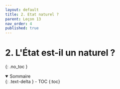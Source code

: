 ```yaml
---
layout: default
title: 2. Etat naturel ?
parent: Leçon 13
nav_order: 4
published: true
---
```


# 2. L'État est-il un naturel ?
{: .no_toc }

<details open markdown="block">
  <summary>
    Sommaire
  </summary>
  {: .text-delta }
- TOC
{:toc}
</details>

